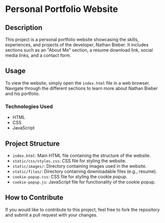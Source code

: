 # Personal Portfolio Website

## Description
This project is a personal portfolio website showcasing the skills, experiences, and projects of the developer, Nathan Bieber. It includes sections such as an "About Me" section, a resume download link, social media links, and a contact form.

## Usage
To view the website, simply open the `index.html` file in a web browser. Navigate through the different sections to learn more about Nathan Bieber and his portfolio.

### Technologies Used
- HTML
- CSS
- JavaScript

## Project Structure
- `index.html`: Main HTML file containing the structure of the website.
- `static/css/styles.css`: CSS file for styling the website.
- `static/images/`: Directory containing images used in the website.
- `static/files/`: Directory containing downloadable files (e.g., resume).
- `cookie-popup.css`: CSS file for styling the cookie popup.
- `cookie-popup.js`: JavaScript file for functionality of the cookie popup.

## How to Contribute
If you would like to contribute to this project, feel free to fork the repository and submit a pull request with your changes.